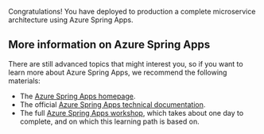 Congratulations! You have deployed to production a complete microservice architecture using Azure Spring Apps.

## More information on Azure Spring Apps

There are still advanced topics that might interest you, so if you want to learn more about Azure Spring Apps, we recommend the following materials:

- The [Azure Spring Apps homepage](https://azure.microsoft.com/services/spring-cloud/?WT.mc_id=azurespringcloud-mslearn-judubois).
- The official [Azure Spring Apps technical documentation](/azure/spring-cloud/?WT.mc_id=azurespringcloud-mslearn-judubois).
- The full [Azure Spring Apps workshop](https://github.com/microsoft/azure-spring-apps-training), which takes about one day to complete, and on which this learning path is based on.